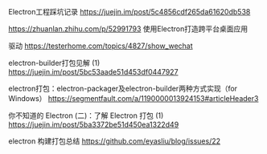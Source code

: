 Electron工程踩坑记录
https://juejin.im/post/5c4856cdf265da61620db538

https://zhuanlan.zhihu.com/p/52991793
使用Electron打造跨平台桌面应用

驱动
https://testerhome.com/topics/4827/show_wechat

electron-builder打包见解 (1)
https://juejin.im/post/5bc53aade51d453df0447927


electron打包：electron-packager及electron-builder两种方式实现（for Windows）
https://segmentfault.com/a/1190000013924153#articleHeader3

你不知道的 Electron (二)：了解 Electron 打包 (1)
https://juejin.im/post/5ba3372be51d450ea1322d49

electron 构建打包总结
https://github.com/eyasliu/blog/issues/22
